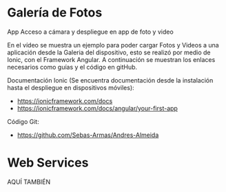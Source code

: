 # Galería de Fotos 

App Acceso a cámara y despliegue en app de foto y video

En el vídeo se muestra un ejemplo para poder cargar Fotos y Videos a 
una aplicación desde la Galeria del dispositivo, esto se realizó por medio de Ionic, con 
el Framework Angular. A continuación se muestran los enlaces 
necesarios como  guías y el código en gitHub.

Documentación Ionic (Se encuentra documentación desde la instalación
hasta el despliegue en dispositivos móviles):
  - https://ionicframework.com/docs
  - https://ionicframework.com/docs/angular/your-first-app

Código Git:
  - https://github.com/Sebas-Armas/Andres-Almeida

# Web Services 

AQUÍ TAMBIÉN
